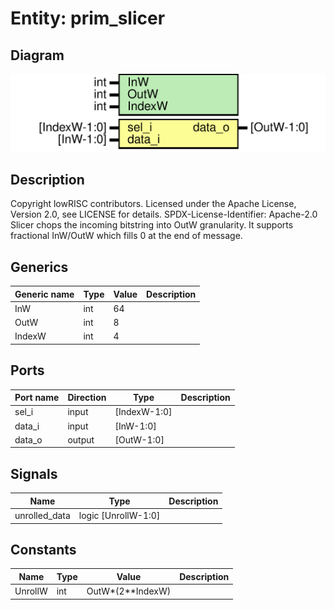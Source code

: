 # Entity: prim_slicer

## Diagram

![Diagram](prim_slicer.svg "Diagram")
## Description

Copyright lowRISC contributors.
 Licensed under the Apache License, Version 2.0, see LICENSE for details.
 SPDX-License-Identifier: Apache-2.0
 Slicer chops the incoming bitstring into OutW granularity.
 It supports fractional InW/OutW which fills 0 at the end of message.
 
## Generics

| Generic name | Type | Value | Description |
| ------------ | ---- | ----- | ----------- |
| InW          | int  | 64    |             |
| OutW         | int  | 8     |             |
| IndexW       | int  | 4     |             |
## Ports

| Port name | Direction | Type         | Description |
| --------- | --------- | ------------ | ----------- |
| sel_i     | input     | [IndexW-1:0] |             |
| data_i    | input     | [InW-1:0]    |             |
| data_o    | output    | [OutW-1:0]   |             |
## Signals

| Name          | Type                | Description |
| ------------- | ------------------- | ----------- |
| unrolled_data | logic [UnrollW-1:0] |             |
## Constants

| Name    | Type | Value            | Description |
| ------- | ---- | ---------------- | ----------- |
| UnrollW | int  | OutW*(2**IndexW) |             |
